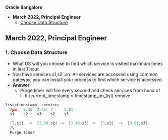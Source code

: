 **Oracle Bangalore**
- **March 2022, Principal Engineer**
  - [Choose Data Structure](#c)

## March 2022, Principal Engineer
<a name=c></a>
### 1. Choose Data Structure
- What DS will you choose to find which service is visited maximum times in last 1 hour.
- You have services s1,s2..sn. All services are accessed using common gateway, you can install your process to find which service is accessed.
- **Answer**
  - Purge timer will fire every second and check services from head of ll. if (current_timestamp > timestamp_on_list) remove
```c
list<timestamp, service>
  2pm   2.30  2.45  3     3.01
  s1    s2    s3    s2    s3

  [2,s1]  ->  [2.30,s2] ->  [2.45,s3] ->  [3,s2]  ->  [3.01,s3]
  /\
  Purge timer
```
